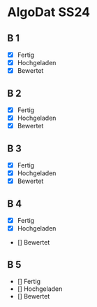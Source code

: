 # AlgoDat SS24
## B 1
- [x] Fertig
- [x] Hochgeladen
- [x] Bewertet

## B 2
- [x] Fertig
- [x] Hochgeladen
- [x] Bewertet

## B 3
- [x] Fertig
- [x] Hochgeladen
- [x] Bewertet

## B 4

- [x] Fertig
- [x] Hochgeladen
- [] Bewertet

## B 5

- [] Fertig
- [] Hochgeladen
- [] Bewertet